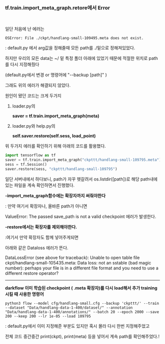 ### tf.train.import_meta_graph.retore에서 Error

​      

일단 처음에 난 에러는

```
OSError: File ./ckpt/handlang-small-109495.meta does not exist.
```

 : default.py 에서 arg값을 정해줄때 모든 path를 ./밑으로 정해져있었다. 

   하지만 우리의 모든 data는 ~/ 밑 특정 폴더 아래에 있었기 때문에 적절한 위치로 path를 다시 지정해줬다

   (default.py에서 변경 or 명령어에 "--backup [path]" )



그래도 위의 에러가 해결되지 않았다.

원인이 됐던 코드는 크게 두가지

1. loader.py의 

   **saver = tf.train.import_meta_graph(meta)**

2. loader.py와 help.py의

   **self.saver.restore(self.sess, load_point)**



위 두가지 에러를 확인하기 위해 아래의 코드를 활용했다.

```python
import tensorflow as tf
saver = tf.train.import_meta_graph("ckpttt/handlang-small-109795.meta") 
sess = tf.Session()
saver.restore(sess, "ckpttt/handlang-small-109795")
```

일단 서버내에서 하다보니, path가 자꾸 헷갈려서 os.listdir([path])로 해당 path내에 있는 파일을 계속 확인하면서 진행했다.



**-import_meta_graph함수에는 확장자까지 써줘야한다**

: 만약 여기서 확장자나, 올바른 path가 아니면

 ValueError: The passed save_path is not a valid checkpoint 에러가 발생한다.



**-restore에서는 확장자를 제외해야한다.**

:여기서 만약 확장자도 함께 넣어주게되면

 아래와 같은 Dataloss 에러가 뜬다.

 DataLossError (see above for traceback): Unable to open table file ckpt/handlang-small-105435.meta: Data loss: not an sstable (bad magic number): perhaps your file is in a different file format and you need to use a different restore operator?



---------------------------------------------------

**darkflow 이미 학습된 checkpoint ( .meta 확장자)를 다시 load해서 추가 training 시킬 때 사용한 명령어**

```
python3 flow --model cfg/handlang-small.cfg --backup 'ckpttt/' --train --dataset "Data/handlang-data-1-400/dataset/" --annotation "Data/handlang-data-1-400/annotations/" --batch 20 --epoch 2000 --save 200 --keep 200 --lr 1e-05 --load 109795
```

: default.py에서 이미 지정해준 부분도 있지만 혹시 몰라 다시 한번 지정해주었고

 전체 코드 중간중간 print(ckpt), print(meta) 등을 넣어서 계속 path를 확인해주었다.!



​      